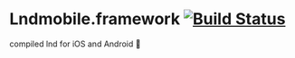 # Lndmobile.framework [![Build Status](https://travis-ci.com/LN-Zap/Lndmobile.framework.svg?branch=master)](https://travis-ci.com/LN-Zap/Lndmobile.framework)

compiled lnd for iOS and Android 🎉
